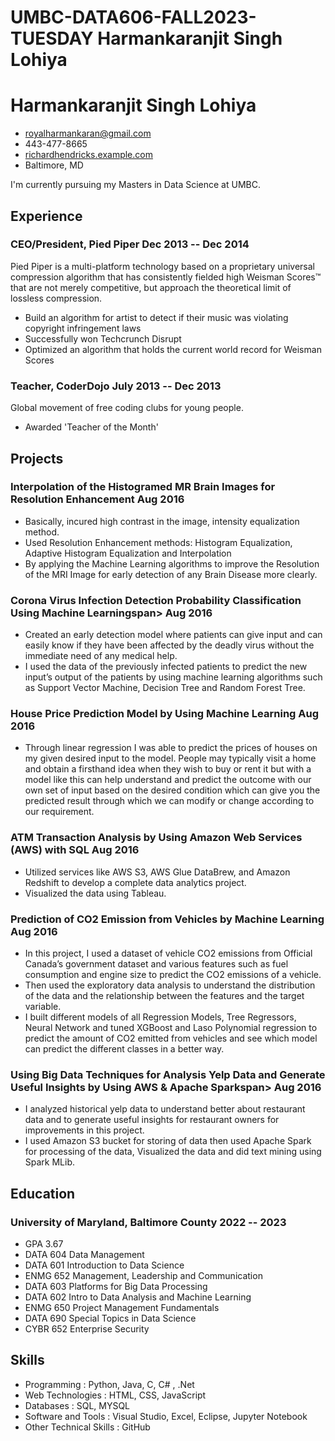 # UMBC-DATA606-FALL2023-TUESDAY Harmankaranjit Singh Lohiya 

<!-- The (first) h1 will be used as the <title> of the HTML page -->
# Harmankaranjit Singh Lohiya 

<!-- The unordered list immediately after the h1 will be formatted on a single
line. It is intended to be used for contact details -->
- <royalharmankaran@gmail.com>
- 443-477-8665
- [richardhendricks.example.com](http://richardhendricks.example.com)
- Baltimore, MD

<!-- The paragraph after the h1 and ul and before the first h2 is optional. It
is intended to be used for a short summary. -->
I'm currently pursuing my Masters in Data Science at UMBC.

## Experience

<!-- You have to wrap the "left" and "right" half of these headings in spans by
hand -->
### <span>CEO/President, Pied Piper</span> <span>Dec 2013 -- Dec 2014</span>

Pied Piper is a multi-platform technology based on a proprietary universal
compression algorithm that has consistently fielded high Weisman Scores™ that
are not merely competitive, but approach the theoretical limit of lossless
compression.

 - Build an algorithm for artist to detect if their music was violating
   copyright infringement laws
 - Successfully won Techcrunch Disrupt
 - Optimized an algorithm that holds the current world record for Weisman Scores

### <span>Teacher, CoderDojo</span> <span>July 2013 -- Dec 2013</span>

Global movement of free coding clubs for young people.

 - Awarded 'Teacher of the Month'

## Projects

### <span>Interpolation of the Histogramed MR Brain Images for Resolution Enhancement</span> <span>Aug 2016</span> 
  - Basically, incured high contrast in the image, intensity equalization method.
  -	Used Resolution Enhancement methods: Histogram Equalization, Adaptive Histogram Equalization and Interpolation 
  -	By applying the Machine Learning algorithms to improve the Resolution of the MRI Image for early detection of any Brain Disease more clearly.

 ### <span>Corona Virus Infection Detection Probability Classification Using Machine Learningspan> <span>Aug 2016</span> 
 
  -	Created an early detection model where patients can give input and can easily know if they have been affected by the deadly virus without the immediate need of any medical help.
  -	I used the data of the previously infected patients to predict the new input’s output of the patients by using machine learning algorithms such as Support Vector Machine, Decision Tree and Random Forest Tree. 

### <span> House Price Prediction Model by Using Machine Learning </span> <span>Aug 2016</span> 

  -	Through linear regression I was able to predict the prices of houses on my given desired input to the model. People may typically visit a home and obtain a firsthand idea when they wish to buy or rent it but with a model like this can help understand and predict the outcome with our own set of input based on the desired condition which can give you the predicted result through which we can modify or change according to our requirement.

 ### <span> ATM Transaction Analysis by Using Amazon Web Services (AWS) with SQL</span> <span>Aug 2016</span> 
 
  -	Utilized services like AWS S3, AWS Glue DataBrew, and Amazon Redshift to develop a complete data analytics project.
  -	Visualized the data using Tableau.

 ### <span>  Prediction of CO2 Emission from Vehicles by Machine Learning</span> <span>Aug 2016</span> 
   -	In this project, I used a dataset of vehicle CO2 emissions from Official Canada’s government dataset and various features such as fuel consumption and engine size to predict the CO2 emissions of a vehicle.
   -	Then used the exploratory data analysis to understand the distribution of the data and the relationship between the features and the target variable.
   -	I built different models of all Regression Models, Tree Regressors, Neural Network and tuned XGBoost and Laso Polynomial regression to predict the amount of CO2 emitted from vehicles and see which model can predict the different classes in a better way.

 ### <span>Using Big Data Techniques for Analysis Yelp Data and Generate Useful Insights by Using AWS & Apache Sparkspan> <span>Aug 2016</span> 
 
  -	I analyzed historical yelp data to understand better about restaurant data and to generate useful insights for restaurant owners for improvements in this project.
  -	I used Amazon S3 bucket for storing of data then used Apache Spark for processing of the data, Visualized the data and did text mining using Spark MLib.


## Education

### <span>University of Maryland, Baltimore County</span> <span>2022 -- 2023</span>

  - GPA 3.67
  - DATA 604 Data Management
  - DATA 601 Introduction to Data Science
  - ENMG 652 Management, Leadership and Communication
  - DATA 603 Platforms for Big Data Processing
  - DATA 602 Intro to Data Analysis and Machine Learning
  - ENMG 650 Project Management Fundamentals
  - DATA 690 Special Topics in Data Science
  - CYBR 652 Enterprise Security

## Skills

- Programming :	Python, Java, C, C# , .Net
- Web Technologies :	HTML, CSS, JavaScript
- Databases :	SQL, MYSQL
- Software and Tools	: Visual Studio, Excel, Eclipse, Jupyter Notebook
- Other Technical Skills	: GitHub 
